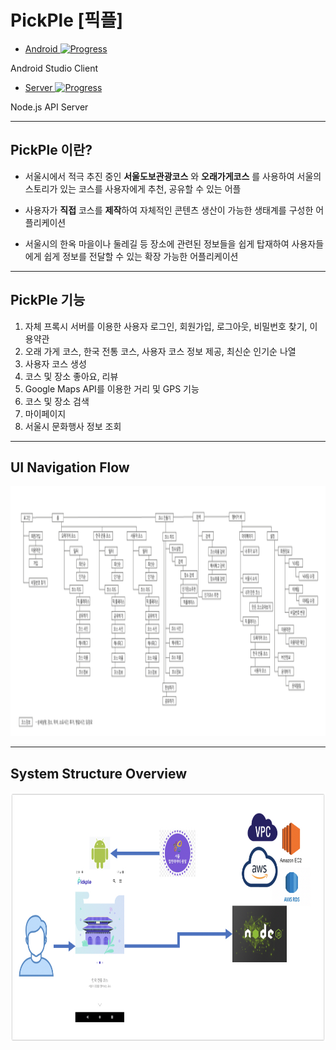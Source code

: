 # PickPle [픽플]

* <a href="https://github.com/mym0404/Pick-Place-Android">Android  ![Progress](http://progressed.io/bar/100)  </a>

Android Studio Client

* <a href="https://github.com/project-pickple/Pickple_Server">Server  ![Progress](http://progressed.io/bar/100)  </a>

Node.js API Server

----
## PickPle 이란?

* 서울시에서 적극 추진 중인 **서울도보관광코스** 와 **오래가게코스** 를 사용하여 서울의 스토리가 있는 코스를 사용자에게 추천, 공유할 수 있는 어플

* 사용자가 **직접** 코스를 **제작**하여 자체적인 콘텐츠 생산이 가능한 생태계를 구성한 어플리케이션

* 서울시의 한옥 마을이나 둘레길 등 장소에 관련된 정보들을 쉽게 탑재하여 사용자들에게 쉽게 정보를 전달할 수 있는 확장 가능한 어플리케이션

----
## PickPle 기능

1. 자체 프록시 서버를 이용한 사용자 로그인, 회원가입, 로그아웃, 비밀번호 찾기, 이용약관
2. 오래 가게 코스, 한국 전통 코스, 사용자 코스 정보 제공, 최신순 인기순 나열
3. 사용자 코스 생성
4. 코스 및 장소 좋아요, 리뷰
5. Google Maps API를 이용한 거리 및 GPS 기능
6. 코스 및 장소 검색
7. 마이페이지 
8. 서울시 문화행사 정보 조회

----
## UI Navigation Flow 

<img alt="" src="https://github.com/mym0404/Pick-Place-Android/blob/master/data.png" height=400px />

----
## System Structure Overview

<img alt="" src="https://github.com/mym0404/Pick-Place-Android/blob/master/1.jpg" height=400px />
